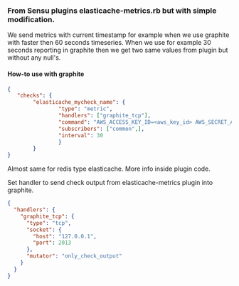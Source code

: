 ### From Sensu plugins elasticache-metrics.rb but with simple modification.

We send metrics with current timestamp for example when we use graphite with faster then 60 seconds timeseries. When we use for example 30 seconds reporting in graphite then we get two same values from plugin but without any null's.

#### How-to use with graphite

```json
{
   "checks": {
        "elasticache_mycheck_name": {
                "type": "metric",
                "handlers": ["graphite_tcp"],
                "command": "AWS_ACCESS_KEY_ID=<aws_key_id> AWS_SECRET_ACCESS_KEY=<aws_secret_key> /usr/bin/ruby /etc/sensu/plugins/elasticache-metrics.rb -n myelasticache_name -s cloudwatch.myelb_name -f 300 -r us-east-1 -c memcached -i 0001",
                "subscribers": ["common",],
                "interval": 30
                }
        }
}
```
Almost same for redis type elasticache. More info inside plugin code.

Set handler to send check output from elasticache-metrics plugin into graphite.
```json
{
  "handlers": {
    "graphite_tcp": {
      "type": "tcp",
      "socket": {
        "host": "127.0.0.1",
        "port": 2013
      },
      "mutator": "only_check_output"
    }
  }
}
```
